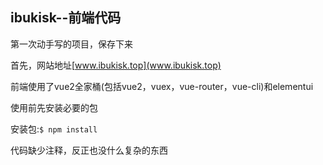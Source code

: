 ## ibukisk--前端代码
第一次动手写的项目，保存下来

首先，网站地址[www.ibukisk.top](www.ibukisk.top)

前端使用了vue2全家桶(包括vue2，vuex，vue-router，vue-cli)和elementui

使用前先安装必要的包

安装包:`$ npm install`

代码缺少注释，反正也没什么复杂的东西
